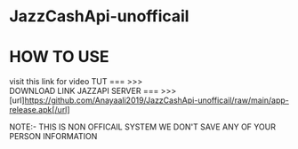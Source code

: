 # JazzCashApi-unofficail
#        HOW TO USE
visit this link for video TUT === >>> <br/>
DOWNLOAD LINK JAZZAPI SERVER  === >>> <br/>[url]https://github.com/Anayaali2019/JazzCashApi-unofficail/raw/main/app-release.apk[/url]


NOTE:- THIS IS NON OFFICAIL SYSTEM WE DON'T SAVE ANY OF YOUR PERSON INFORMATION 
